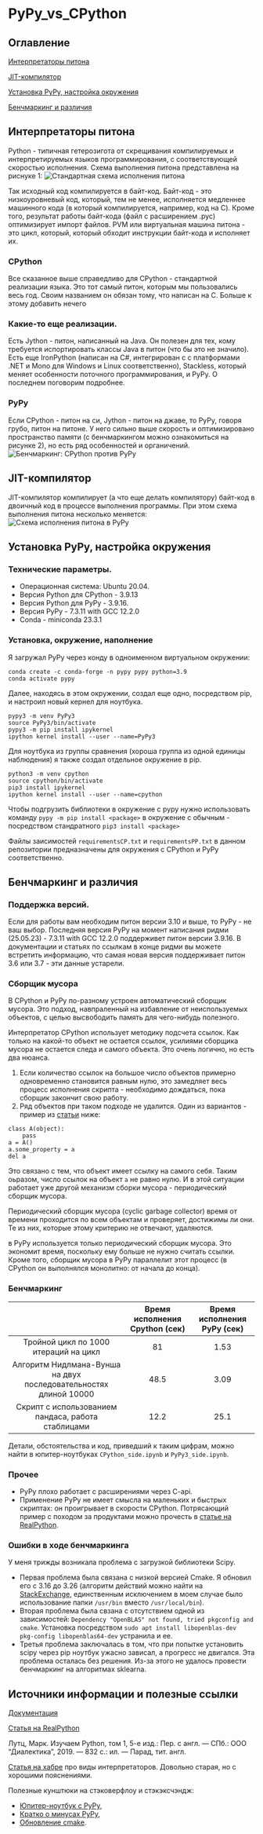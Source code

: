 # PyPy_vs_CPython

## Оглавление

[Интерпретаторы питона](https://github.com/Asklepiad/PyPy_vs_CPython/tree/main#интерпретаторы-питона)

[JIT-компилятор](https://github.com/Asklepiad/PyPy_vs_CPython/tree/main#jit-компилятор)

[Установка PyPy, настройка окружения](https://github.com/Asklepiad/PyPy_vs_CPython/tree/main#установка-PyPy-настройка-окружения)

[Бенчмаркинг и различия](https://github.com/Asklepiad/PyPy_vs_CPython/tree/main#бенчмаркинг-и-различия)

## Интерпретаторы питона

Python - типичная гетерозигота от скрещивания компилируемых и интерпретируемых языков программирования, с соответствующей скоростью исполнения. Схема выполнения питона представлена на риснуке 1:
![Стандартная схема исполнения питона](./pictures/pvm.png)

Так исходный код компилируется в байт-код. Байт-код - это низкоуровневый код, который, тем не менее, исполняется медленнее машинного кода (в который компилируется, например, код на C). Кроме того, результат работы байт-кода (файл с расширением .pyc) оптимизирует импорт файлов. PVM или виртуальная машина питона - это цикл, который, который обходит инструкции байт-кода и исполняет их.

###  CPython

Все сказанное выше справедливо для CPython - стандартной реализации языка. Это тот самый питон, которым мы пользовались весь год. Своим названием он обязан тому, что написан на C. Больше к этому добавить нечего

### Какие-то еще реализации.

Есть Jython - питон, написанный на Java. Он полезен для тех, кому требуется испортировать классы Java в питон (что бы это не значило). Есть еще IronPython (написан на C#, интегрирован с с платформами .NET и Mono для Windows и Linux соответственно), Stackless, который меняет особенности поточного программирования, и PyPy. О последнем поговорим подробнее.

### PyPy

Если CPython - питон на си, Jython - питон на джаве, то PyPy, говоря грубо, питон на питоне. У него сильно выше скорость и оптимизировано пространство памяти (с бенчмаркингом можно ознакомиться на рисунке 2), но есть ряд особенностей и органичений.
![Бенчмаркинг: CPython против PyPy](./pictures/benchmarking.png)

## JIT-компилятор

JIT-компилятор компилирует (а что еще делать компилятору) байт-код в двоичный код в процессе выполнения программы. При этом схема выполнения питона несколько меняется:
![Схема исполнения питона в PyPy](./pictures/pypy_interpreter.jpg)

## Установка PyPy, настройка окружения

### Технические параметры.
- Операционная система: Ubuntu 20.04. 
- Версия Python для CPython - 3.9.13
- Версия Python для PyPy - 3.9.16.
- Версия PyPy - 7.3.11 with GCC 12.2.0
- Conda - miniconda 23.3.1

### Установка, окружение, наполнение

Я загружал PyPy через конду в одноименном виртуальном окружении:

```{bash}
conda create -c conda-forge -n pypy pypy python=3.9
conda activate pypy
```

Далее, находясь в этом окружении, создал еще одно, посредством pip, и настроил новый кернел для ноутбука.

```{bash}
pypy3 -m venv PyPy3
source PyPy3/bin/activate
pypy3 -m pip install ipykernel
ipython kernel install --user --name=PyPy3
```

Для ноутбука из группы сравнения (хороша группа из одной единицы наблюдения) я также создал отдельное окружение в pip.

```{bash}
python3 -m venv cpython
source cpython/bin/activate
pip3 install ipykernel
ipython kernel install --user --name=cpython
```

Чтобы подгрузить библиотеки в окружение с pypy нужно использовать команду ```pypy -m pip install <package>```
в окружение с обычным - посредством стандратного ```pip3 install <package>```

Файлы заисимостей `requirementsCP.txt` и `requirementsPP.txt` в данном репозитории предназначены для окружения с CPython и PyPy соответственно.

## Бенчмаркинг и различия

### Поддержка версий.
Если для работы вам необходим питон версии 3.10 и выше, то PyPy - не ваш выбор. Последняя версия PyPy на момент написания ридми (25.05.23) - 7.3.11 with GCC 12.2.0 поддерживет питон версии 3.9.16. В документации и статьях по ссылкам в конце ридми вы можете встретить информацию, что самая новая версия поддерживает питон 3.6 или 3.7 - эти данные устарели.

### Сборщик мусора

В CPython и PyPy по-разному устроен автоматический сборщик мусора. Это подход, навпраленный на избавление от неиспользуемых объектов, с целью высвободить память для чего-нибудь полезного.

Интерпретатор CPython использует методику подсчета ссылок. Как только на какой-то объект не остается ссылок, усилиями сборщика мусора не остается следа и самого объекта. Это очень логично, но есть два нюанса.
1. Если количество ссылок на большое число объектов примерно одновременно становится равным нулю, это замедляет весь процесс исполнения скрипта - необходимо дождаться, пока сборщик закончит свою работу.
2. Ряд объектов при таком подходе не удалится. Один из вариантов - пример из [статьи](https://realpython.com/pypy-faster-python/#garbage-collection) ниже:
```{python}
class A(object):
    pass
a = A()
a.some_property = a
del a
```
Это связано с тем, что объект имеет ссылку на самого себя. Таким оьразом, число ссылок на объект `a` не равно нулю. И в этой ситуации работает уже другой механизм сборки мусора - периодический сборщик мусора.

Периодический сборщик мусора (cyclic garbage collector) время от времени проходится по всем объектам и проверяет, достижимы ли они. Те из них, которые этому критерию не отвечают, удаляются.

в PyPy используется только периодический сборщик мусора. Это экономит время, поскольку ему больше не нужно считать ссылки. Кроме того, сборщик мусора в PyPy параллелит этот процесс (в CPython он выполнялся монолитно: от начала до конца).

### Бенчмаркинг

|                                                                   | Время исполнения  Cpython (сек) | Время исполнения  PyPy (сек) |
|:-----------------------------------------------------------------:|:-------------------------------:|:----------------------------:|
|               Тройной цикл по 1000 итераций на цикл               |                81               |             1.53             |
| Алгоритм Нидлмана-Вунша на  двух последовательностях длиной 10000 |               48.5              |             3.09             |
|         Скрипт с использованием пандаса, работа стаблицами        |               12.2              |             25.1             |

Детали, обстоятельства и код, приведший к таким цифрам, можно найти в юпитер-ноутбуках `CPython_side.ipynb` и  `PyPy3_side.ipynb`.

### Прочее

- PyPy плохо работает с расширениями через C-api.
- Применение PyPy не имеет смысла на маленьких и быстрых скриптах: он проигрывает в скорости CPython. Потрясающий пример с походом за продуктами можно прочесть в [статье на RealPython](https://realpython.com/pypy-faster-python/#it-only-works-well-with-long-running-programs).

### Ошибки в ходе бенчмаркинга

У меня трижды возникала проблема с загрузкой библиотеки Scipy.

- Первая проблема была связана с низкой версией Cmake. Я обновил его с 3.16 до 3.26 (алгоритм действий можно найти на [StackExchange](https://askubuntu.com/questions/829310/how-to-upgrade-cmake-in-ubuntu), единственным исключением в моем случае было использование папки `/usr/bin` вместо `/usr/local/bin`).
- Вторая проблема была свзана с отсутствием одной из зависимостей: ```Dependency "OpenBLAS" not found, tried pkgconfig and cmake```. Установка посредством ```sudo apt install libopenblas-dev  pkg-config libopenblas64-dev``` устранила и ее.
- Третья проблема заключалась в том, что при попытке установить scipy через pip ноутбук ужасно зависал, а прогресс не двигался. Эта проблема осталась без решения. Из-за этого не удалось провести бенчмаркинг на алгоритмах sklearnа.

## Источники информации и полезные ссылки
[Документация](https://doc.pypy.org/en/latest/index.html)

[Статья на RealPython](https://realpython.com/pypy-faster-python/#python-and-pypy)

Лутц, Марк. Изучаем Python, том 1, 5-е изд.: Пер. с англ. — СПб.: ООО “Диалектика”, 2019. —
832 с.: ил. — Парад, тит. англ.

[Статья на хабре](https://habr.com/ru/articles/209812/) про виды интерпретаторов. Довольно старая, но с хорошими пояснениями.

Полезные кунштюки на стэковерфлоу и стэкэксчэндж: 
- [Юпитер-ноутбук с PyPy](https://stackoverflow.com/questions/33850577/is-it-possible-to-run-a-pypy-kernel-in-the-jupyter-notebook), 
- [Кратко о минусах PyPy](https://stackoverflow.com/questions/18946662/why-shouldnt-i-use-pypy-over-cpython-if-pypy-is-6-3-times-faster), 
- [Обновление cmake](https://askubuntu.com/questions/829310/how-to-upgrade-cmake-in-ubuntu).

